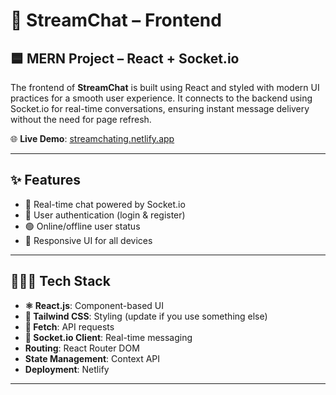 # 💬 StreamChat – Frontend

## 🟦 MERN Project – React + Socket.io

The frontend of **StreamChat** is built using React and styled with modern UI practices for a smooth user experience. It connects to the backend using Socket.io for real-time conversations, ensuring instant message delivery without the need for page refresh.

🌐 **Live Demo**: [streamchating.netlify.app](https://streamchating.netlify.app)

---

## ✨ Features

- 💬 Real-time chat powered by Socket.io
- 👤 User authentication (login & register)
- 🟢 Online/offline user status
- 🎨 Responsive UI for all devices

---

## 🧑🏻‍💻 Tech Stack

- **⚛️ React.js**: Component-based UI
- **🎨 Tailwind CSS**: Styling (update if you use something else)
- **🔄 Fetch**: API requests
- **🔌 Socket.io Client**: Real-time messaging
- **Routing**: React Router DOM  
- **State Management**: Context API
- **Deployment**: Netlify

---